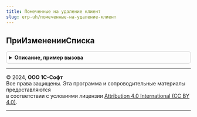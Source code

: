 ```yaml
---
title: Помеченные на удаление клиент
slug: erp-uh/помеченные-на-удаление-клиент
---
```



## ПриИзмененииСписка
<details style="margin: 1em 0; padding: 0.5em; border: 1px solid #ccc; border-radius: 6px;">

<summary style="font-weight: bold; cursor: pointer;">Описание, пример вызова</summary>

```bsl

// Обработчик события "ПриИзменении" списка.
//
// Параметры:
//	Форма - ФормаКлиентскогоПриложения - Форма, в которой размещается список.
//	Элемент - ТаблицаФормы - Список.
//
Процедура ПриИзмененииСписка(Форма, Элемент) Экспорт
```

Пример вызова
```bsl
ПомеченныеНаУдалениеКлиент.ПриИзмененииСписка(Форма, Элемент) 
```
</details>

---

© 2024, **ООО 1С-Софт**  
Все права защищены. Эта программа и сопроводительные материалы предоставляются  
в соответствии с условиями лицензии [Attribution 4.0 International (CC BY 4.0)](https://creativecommons.org/licenses/by/4.0/legalcode).

---
